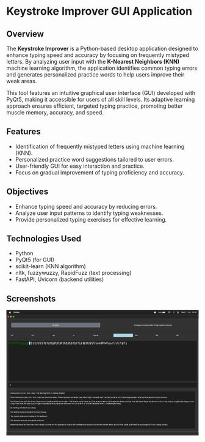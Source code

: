 # Keystroke Improver GUI Application

## Overview

The **Keystroke Improver** is a Python-based desktop application designed to enhance typing speed and accuracy by focusing on frequently mistyped letters. By analyzing user input with the **K-Nearest Neighbors (KNN)** machine learning algorithm, the application identifies common typing errors and generates personalized practice words to help users improve their weak areas.

This tool features an intuitive graphical user interface (GUI) developed with PyQt5, making it accessible for users of all skill levels. Its adaptive learning approach ensures efficient, targeted typing practice, promoting better muscle memory, accuracy, and speed.

## Features

- Identification of frequently mistyped letters using machine learning (KNN).  
- Personalized practice word suggestions tailored to user errors.  
- User-friendly GUI for easy interaction and practice.  
- Focus on gradual improvement of typing proficiency and accuracy.

## Objectives

- Enhance typing speed and accuracy by reducing errors.  
- Analyze user input patterns to identify typing weaknesses.  
- Provide personalized typing exercises for effective learning.

## Technologies Used

- Python  
- PyQt5 (for GUI)  
- scikit-learn (KNN algorithm)  
- nltk, fuzzywuzzy, RapidFuzz (text processing)  
- FastAPI, Uvicorn (backend utilities)  

## Screenshots
![Typing Practice Screenshot](screenshots/Screenshot%202025-06-11%20at%2016.09.04.png)

